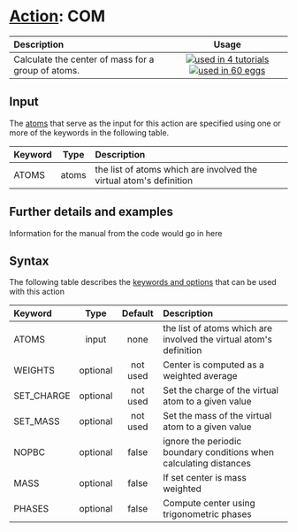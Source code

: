 # [Action](actions.md): COM

| Description    | Usage |
|:--------|:--------:|
| Calculate the center of mass for a group of atoms. | [![used in 4 tutorials](https://img.shields.io/badge/tutorials-4-green.svg)](https://www.plumed-tutorials.org/browse.html?search=COM)[![used in 60 eggs](https://img.shields.io/badge/nest-60-green.svg)](https://www.plumed-nest.org/browse.html?search=COM) | 

## Input

The [atoms](specifying_atoms.html) that serve as the input for this action are specified using one or more of the keywords in the following table.

| Keyword |  Type | Description |
|:--------|:------:|:-----------|
| ATOMS | atoms | the list of atoms which are involved the virtual atom's definition |


## Further details and examples 
Information for the manual from the code would go in here 
## Syntax 
The following table describes the [keywords and options](parsing.md) that can be used with this action 

| Keyword | Type | Default | Description |
|:-------|:----:|:-------:|:-----------|
| ATOMS | input | none | the list of atoms which are involved the virtual atom's definition |
| WEIGHTS | optional | not used | Center is computed as a weighted average |
| SET_CHARGE | optional | not used | Set the charge of the virtual atom to a given value |
| SET_MASS | optional | not used | Set the mass of the virtual atom to a given value |
| NOPBC | optional | false |  ignore the periodic boundary conditions when calculating distances |
| MASS | optional | false |  If set center is mass weighted |
| PHASES | optional | false |  Compute center using trigonometric phases |
